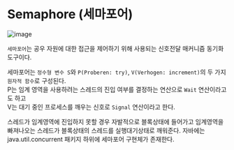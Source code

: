 # Semaphore (세마포어)

![image](https://github.com/user-attachments/assets/4d873165-0f06-4553-813c-22178fa042ce)

`세마포어`는 공우 자원에 대한 접근을 제어하기 위해 사용되는 신호전달 매커니즘 동기화 도구이다.  
  
세마포어는 `정수형 변수 S`와 `P(Proberen: try)`, `V(Verhogen: increment)`의 두 가지 `원자적 함수`로 구성된다.  
P는 임계 영역을 사용하려는 스레드의 진입 여부를 결정하는 연산으로 `Wait` 연산이라고도 하고  
V는 대기 중인 프로세스를 깨우는 신호로 `Signal` 연산이라고 한다.
  
스레드가 임계영역에 진입하지 못할 경우 자발적으로 블록상태에 들어가고 임계영역을 빠져나오는 스레드가 블록상태의 스레드를 실행대기상태로 깨워준다.
자바에는 java.util.concurrent 패키지 하위에 세마포어 구현체가 존재한다.
